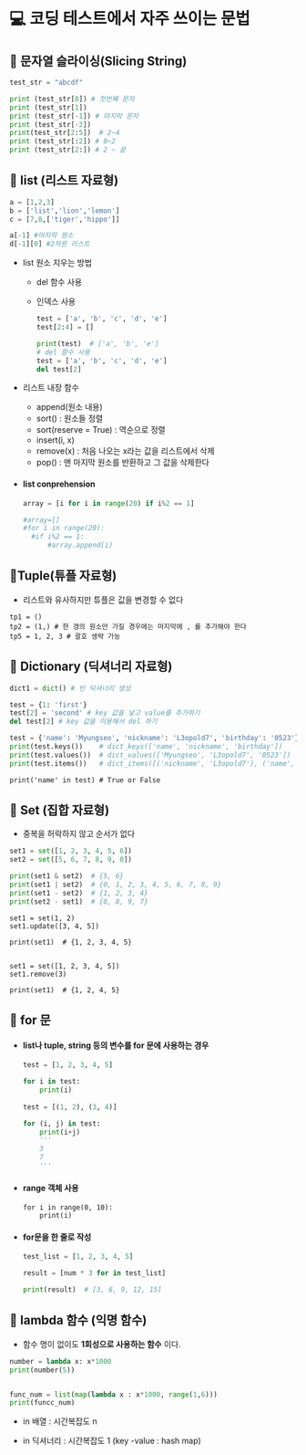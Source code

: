 # :computer: 코딩 테스트에서 자주 쓰이는 문법

## 📌 문자열 슬라이싱(Slicing String)

```python
test_str = "abcdf"

print (test_str[0]) # 첫번째 문자
print (test_str[1])
print (test_str[-1]) # 마지막 문자
print (test_str[-2])
print(test_str[2:5])  # 2~4
print (test_str[:2]) # 0~2
print (test_str[2:]) # 2 ~ 끝
```

## 📌 list (리스트 자료형)

```python
a = [1,2,3]
b = ['list','lion','lemon']
c = [7,8,['tiger','hippo']]

a[-1] #마지막 원소
d[-1][0] #2차원 리스트
```

- list 원소 지우는 방법

  - del 함수 사용

  - 인덱스 사용

    ```python
    test = ['a', 'b', 'c', 'd', 'e']
    test[2:4] = []
    
    print(test)  # ['a', 'b', 'e']
    # del 함수 사용
    test = ['a', 'b', 'c', 'd', 'e']
    del test[2]
    ```

    

- 리스트 내장 함수

  - append(원소 내용)
  - sort() : 원소들 정렬
  - sort(reserve = True) : 역순으로 정렬
  - insert(i, x)
  - remove(x) : 처음 나오는 x라는 값을 리스트에서 삭제
  - pop() : 맨 마지막 원소를 반환하고 그 값을 삭제한다

- #### list conprehension

  ```python
  array = [i for i in range(20) if i%2 == 1]
  
  #array=[]
  #for i in range(20):
  	#if i%2 == 1:
  		#array.append(i)
  ```

  



## 📌Tuple(튜플 자료형)
- 리스트와 유사하지만 튜플은 값을 변경할 수 없다

```
tp1 = ()
tp2 = (1,) # 한 갱의 원소만 가질 경우에는 마지막에 , 를 추가해야 한다
tp5 = 1, 2, 3 # 괄호 생략 가능
```



## 📌 Dictionary (딕셔너리 자료형)

```python
dict1 = dict() # 빈 딕셔너리 생성

test = {1: 'first'}
test[2] = 'second' # key 값을 넣고 value를 추가하기
del test[2] # key 값을 이용해서 del 하기

```

```python
test = {'name': 'Myungseo', 'nickname': 'L3opold7', 'birthday': '0523'}
print(test.keys())    # dict_keys(['name', 'nickname', 'birthday'])
print(test.values())  # dict_values(['Myungseo', 'L3opold7', '0523'])
print(test.items())   # dict_items([('nickname', 'L3opold7'), ('name', 'Myungseo'), ('birthday', '0523')])
```

```
print('name' in test) # True or False 
```



## 📌 Set (집합 자료형)

- 중복을 허락하지 않고 순서가 없다

```python
set1 = set([1, 2, 3, 4, 5, 6])
set2 = set([5, 6, 7, 8, 9, 0])

print(set1 & set2)  # {5, 6}
print(set1 | set2)  # {0, 1, 2, 3, 4, 5, 6, 7, 8, 9}
print(set1 - set2)  # {1, 2, 3, 4}
print(set2 - set1)  # {0, 8, 9, 7}
```

```
set1 = set(1, 2)
set1.update([3, 4, 5])

print(set1)  # {1, 2, 3, 4, 5}


set1 = set([1, 2, 3, 4, 5])
set1.remove(3)

print(set1)  # {1, 2, 4, 5}
```

## 📌 for 문

- #### list나 tuple, string 등의 변수를 for 문에 사용하는 경우

  ```python
  test = [1, 2, 3, 4, 5]
  
  for i in test:
      print(i)
      
  test = [(1, 2), (3, 4)]
  
  for (i, j) in test:
      print(i+j)
      '''
      3
      7
      '''
  ```

- #### range 객체 사용

  ```
  for i in range(0, 10):
      print(i)
  ```

- #### for문을 한 줄로 작성

  ```python
  test_list = [1, 2, 3, 4, 5]
  
  result = [num * 3 for in test_list]
  
  print(result)  # [3, 6, 9, 12, 15]
  ```

  

## 📌 lambda 함수 (익명 함수)
- 함수 명이 없이도 **1회성으로 사용하는 함수** 이다. 

```python
number = lambda x: x*1000
print(number(5))


func_num = list(map(lambda x : x*1000, range(1,6)))
print(funcc_num)
```



-  in 배열 : 시간복잡도 n

-  in 딕셔너리 : 시간복잡도 1 (key -value : hash map)
